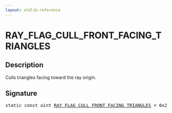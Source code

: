 ```yaml
---
layout: stdlib-reference
---
```


# RAY_FLAG_CULL_FRONT_FACING_TRIANGLES

## Description

Culls triangles facing toward the ray origin.


## Signature
<pre>
<span class='code_keyword'>static</span> <span class='code_keyword'>const</span> <span class="code_keyword">uint</span> <a href="ray_flag_cull_front_facing_triangles-01245679abcefghiklmnoprstuvwxyz.html" class="code_var">RAY_FLAG_CULL_FRONT_FACING_TRIANGLES</a> = 0x20;
</pre>

